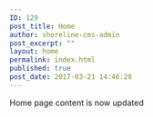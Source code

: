```yaml
---
ID: 129
post_title: Home
author: shoreline-cms-admin
post_excerpt: ""
layout: home
permalink: index.html
published: true
post_date: 2017-03-21 14:46:28
---
```

Home page content is now updated
